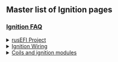 ## Master list of Ignition pages 
  
### [Ignition FAQ](FAQ-Ignition)

<details markdown="1"><summary><u>rusEFI Project</u></summary>

* [rusEFI Project Ignition](rusEFI-project-Ignition)

</details>

<details markdown="1"><summary><u>Ignition Wiring</u></summary>

* [Basic Ignition Wiring](FAQ-Basic-Wiring-and-Connections)

</details>


<details markdown="1"><summary><u>Coils and ignition modules</u></summary>

* [List of tested coils](Vault-Of-Ignition-Parts)
* [List of tested Ignition modules and IGBTs](Vault-Of-Ignition-Parts)

</details>
